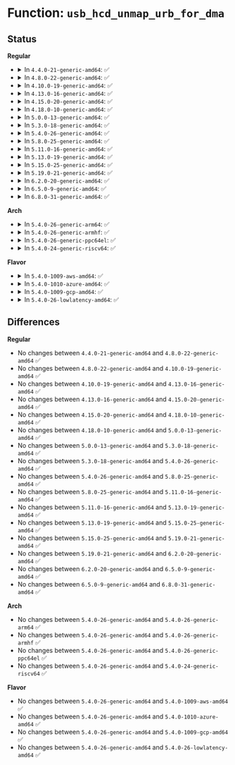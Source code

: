 # Function: <code>usb_hcd_unmap_urb_for_dma</code>

## Status
<b>Regular</b>
<ul>
<li>
<details>
<summary>In <code>4.4.0-21-generic-amd64</code>: ✅</summary>

```c
void usb_hcd_unmap_urb_for_dma(struct usb_hcd * hcd, struct urb * urb)
```

```json
{
  "name": "usb_hcd_unmap_urb_for_dma",
  "collision_type": "Unique Global",
  "inline_type": "No",
  "funcs": [
    {
      "addr": 18446744071585188960,
      "name": "usb_hcd_unmap_urb_for_dma",
      "external": true,
      "loc": "drivers/usb/core/hcd.c:1465",
      "file": "drivers/usb/core/hcd.c",
      "inline": "seen, unknown",
      "caller_inline": [],
      "caller_func": [
        "drivers/usb/core/hcd.c:unmap_urb_for_dma",
        "drivers/usb/core/hcd.c:usb_hcd_map_urb_for_dma",
        "drivers/usb/dwc2/hcd.c:dwc2_assign_and_init_hc"
      ]
    }
  ],
  "symbols": [
    {
      "addr": 18446744071585188960,
      "name": "usb_hcd_unmap_urb_for_dma",
      "section": ".text",
      "bind": "STB_GLOBAL",
      "size": 312
    }
  ]
}
```
</details>
</li>
<li>
<details>
<summary>In <code>4.8.0-22-generic-amd64</code>: ✅</summary>

```c
void usb_hcd_unmap_urb_for_dma(struct usb_hcd * hcd, struct urb * urb)
```

```json
{
  "name": "usb_hcd_unmap_urb_for_dma",
  "collision_type": "Unique Global",
  "inline_type": "No",
  "funcs": [
    {
      "addr": 18446744071585581024,
      "name": "usb_hcd_unmap_urb_for_dma",
      "external": true,
      "loc": "drivers/usb/core/hcd.c:1458",
      "file": "drivers/usb/core/hcd.c",
      "inline": "seen, unknown",
      "caller_inline": [],
      "caller_func": [
        "drivers/usb/core/hcd.c:usb_hcd_map_urb_for_dma",
        "drivers/usb/core/hcd.c:unmap_urb_for_dma",
        "drivers/usb/dwc2/hcd.c:dwc2_unmap_urb_for_dma"
      ]
    }
  ],
  "symbols": [
    {
      "addr": 18446744071585581024,
      "name": "usb_hcd_unmap_urb_for_dma",
      "section": ".text",
      "bind": "STB_GLOBAL",
      "size": 307
    }
  ]
}
```
</details>
</li>
<li>
<details>
<summary>In <code>4.10.0-19-generic-amd64</code>: ✅</summary>

```c
void usb_hcd_unmap_urb_for_dma(struct usb_hcd * hcd, struct urb * urb)
```

```json
{
  "name": "usb_hcd_unmap_urb_for_dma",
  "collision_type": "Unique Global",
  "inline_type": "No",
  "funcs": [
    {
      "addr": 18446744071585768672,
      "name": "usb_hcd_unmap_urb_for_dma",
      "external": true,
      "loc": "drivers/usb/core/hcd.c:1459",
      "file": "drivers/usb/core/hcd.c",
      "inline": "seen, unknown",
      "caller_inline": [],
      "caller_func": [
        "drivers/usb/core/hcd.c:usb_hcd_map_urb_for_dma",
        "drivers/usb/core/hcd.c:unmap_urb_for_dma",
        "drivers/usb/dwc2/hcd.c:dwc2_unmap_urb_for_dma"
      ]
    }
  ],
  "symbols": [
    {
      "addr": 18446744071585768672,
      "name": "usb_hcd_unmap_urb_for_dma",
      "section": ".text",
      "bind": "STB_GLOBAL",
      "size": 307
    }
  ]
}
```
</details>
</li>
<li>
<details>
<summary>In <code>4.13.0-16-generic-amd64</code>: ✅</summary>

```c
void usb_hcd_unmap_urb_for_dma(struct usb_hcd * hcd, struct urb * urb)
```

```json
{
  "name": "usb_hcd_unmap_urb_for_dma",
  "collision_type": "Unique Global",
  "inline_type": "No",
  "funcs": [
    {
      "addr": 18446744071585855296,
      "name": "usb_hcd_unmap_urb_for_dma",
      "external": true,
      "loc": "drivers/usb/core/hcd.c:1462",
      "file": "drivers/usb/core/hcd.c",
      "inline": "seen, unknown",
      "caller_inline": [],
      "caller_func": [
        "drivers/usb/core/hcd.c:usb_hcd_map_urb_for_dma",
        "drivers/usb/core/hcd.c:unmap_urb_for_dma",
        "drivers/usb/dwc2/hcd.c:dwc2_unmap_urb_for_dma"
      ]
    }
  ],
  "symbols": [
    {
      "addr": 18446744071585855296,
      "name": "usb_hcd_unmap_urb_for_dma",
      "section": ".text",
      "bind": "STB_GLOBAL",
      "size": 321
    }
  ]
}
```
</details>
</li>
<li>
<details>
<summary>In <code>4.15.0-20-generic-amd64</code>: ✅</summary>

```c
void usb_hcd_unmap_urb_for_dma(struct usb_hcd * hcd, struct urb * urb)
```

```json
{
  "name": "usb_hcd_unmap_urb_for_dma",
  "collision_type": "Unique Global",
  "inline_type": "No",
  "funcs": [
    {
      "addr": 18446744071586295200,
      "name": "usb_hcd_unmap_urb_for_dma",
      "external": true,
      "loc": "drivers/usb/core/hcd.c:1451",
      "file": "drivers/usb/core/hcd.c",
      "inline": "seen, unknown",
      "caller_inline": [],
      "caller_func": [
        "drivers/usb/core/hcd.c:usb_hcd_map_urb_for_dma",
        "drivers/usb/core/hcd.c:unmap_urb_for_dma",
        "drivers/usb/dwc2/hcd.c:dwc2_unmap_urb_for_dma"
      ]
    }
  ],
  "symbols": [
    {
      "addr": 18446744071586295200,
      "name": "usb_hcd_unmap_urb_for_dma",
      "section": ".text",
      "bind": "STB_GLOBAL",
      "size": 325
    }
  ]
}
```
</details>
</li>
<li>
<details>
<summary>In <code>4.18.0-10-generic-amd64</code>: ✅</summary>

```c
void usb_hcd_unmap_urb_for_dma(struct usb_hcd * hcd, struct urb * urb)
```

```json
{
  "name": "usb_hcd_unmap_urb_for_dma",
  "collision_type": "Unique Global",
  "inline_type": "No",
  "funcs": [
    {
      "addr": 18446744071586552464,
      "name": "usb_hcd_unmap_urb_for_dma",
      "external": true,
      "loc": "drivers/usb/core/hcd.c:1453",
      "file": "drivers/usb/core/hcd.c",
      "inline": "seen, unknown",
      "caller_inline": [],
      "caller_func": [
        "drivers/usb/core/hcd.c:usb_hcd_map_urb_for_dma",
        "drivers/usb/core/hcd.c:unmap_urb_for_dma",
        "drivers/usb/dwc2/hcd.c:dwc2_unmap_urb_for_dma"
      ]
    }
  ],
  "symbols": [
    {
      "addr": 18446744071586552464,
      "name": "usb_hcd_unmap_urb_for_dma",
      "section": ".text",
      "bind": "STB_GLOBAL",
      "size": 305
    }
  ]
}
```
</details>
</li>
<li>
<details>
<summary>In <code>5.0.0-13-generic-amd64</code>: ✅</summary>

```c
void usb_hcd_unmap_urb_for_dma(struct usb_hcd * hcd, struct urb * urb)
```

```json
{
  "name": "usb_hcd_unmap_urb_for_dma",
  "collision_type": "Unique Global",
  "inline_type": "No",
  "funcs": [
    {
      "addr": 18446744071586701568,
      "name": "usb_hcd_unmap_urb_for_dma",
      "external": true,
      "loc": "drivers/usb/core/hcd.c:1451",
      "file": "drivers/usb/core/hcd.c",
      "inline": "seen, unknown",
      "caller_inline": [],
      "caller_func": [
        "drivers/usb/core/hcd.c:usb_hcd_map_urb_for_dma",
        "drivers/usb/core/hcd.c:unmap_urb_for_dma",
        "drivers/usb/dwc2/hcd.c:dwc2_unmap_urb_for_dma"
      ]
    }
  ],
  "symbols": [
    {
      "addr": 18446744071586701568,
      "name": "usb_hcd_unmap_urb_for_dma",
      "section": ".text",
      "bind": "STB_GLOBAL",
      "size": 338
    }
  ]
}
```
</details>
</li>
<li>
<details>
<summary>In <code>5.3.0-18-generic-amd64</code>: ✅</summary>

```c
void usb_hcd_unmap_urb_for_dma(struct usb_hcd * hcd, struct urb * urb)
```

```json
{
  "name": "usb_hcd_unmap_urb_for_dma",
  "collision_type": "Unique Global",
  "inline_type": "No",
  "funcs": [
    {
      "addr": 18446744071586956928,
      "name": "usb_hcd_unmap_urb_for_dma",
      "external": true,
      "loc": "drivers/usb/core/hcd.c:1353",
      "file": "drivers/usb/core/hcd.c",
      "inline": "seen, unknown",
      "caller_inline": [],
      "caller_func": [
        "drivers/usb/core/hcd.c:usb_hcd_map_urb_for_dma",
        "drivers/usb/core/hcd.c:unmap_urb_for_dma",
        "drivers/usb/dwc2/hcd.c:dwc2_unmap_urb_for_dma"
      ]
    }
  ],
  "symbols": [
    {
      "addr": 18446744071586956928,
      "name": "usb_hcd_unmap_urb_for_dma",
      "section": ".text",
      "bind": "STB_GLOBAL",
      "size": 341
    }
  ]
}
```
</details>
</li>
<li>
<details>
<summary>In <code>5.4.0-26-generic-amd64</code>: ✅</summary>

```c
void usb_hcd_unmap_urb_for_dma(struct usb_hcd * hcd, struct urb * urb)
```

```json
{
  "name": "usb_hcd_unmap_urb_for_dma",
  "collision_type": "Unique Global",
  "inline_type": "No",
  "funcs": [
    {
      "addr": 18446744071587155616,
      "name": "usb_hcd_unmap_urb_for_dma",
      "external": true,
      "loc": "drivers/usb/core/hcd.c:1350",
      "file": "drivers/usb/core/hcd.c",
      "inline": "seen, unknown",
      "caller_inline": [],
      "caller_func": [
        "drivers/usb/core/hcd.c:usb_hcd_map_urb_for_dma",
        "drivers/usb/core/hcd.c:unmap_urb_for_dma",
        "drivers/usb/dwc2/hcd.c:dwc2_unmap_urb_for_dma"
      ]
    }
  ],
  "symbols": [
    {
      "addr": 18446744071587155616,
      "name": "usb_hcd_unmap_urb_for_dma",
      "section": ".text",
      "bind": "STB_GLOBAL",
      "size": 341
    }
  ]
}
```
</details>
</li>
<li>
<details>
<summary>In <code>5.8.0-25-generic-amd64</code>: ✅</summary>

```c
void usb_hcd_unmap_urb_for_dma(struct usb_hcd * hcd, struct urb * urb)
```

```json
{
  "name": "usb_hcd_unmap_urb_for_dma",
  "collision_type": "Unique Global",
  "inline_type": "No",
  "funcs": [
    {
      "addr": 18446744071588004288,
      "name": "usb_hcd_unmap_urb_for_dma",
      "external": true,
      "loc": "drivers/usb/core/hcd.c:1351",
      "file": "drivers/usb/core/hcd.c",
      "inline": "seen, unknown",
      "caller_inline": [],
      "caller_func": [
        "drivers/usb/core/hcd.c:__usb_hcd_giveback_urb",
        "drivers/usb/core/hcd.c:usb_hcd_submit_urb",
        "drivers/usb/core/hcd.c:usb_hcd_map_urb_for_dma",
        "drivers/usb/dwc2/hcd.c:dwc2_unmap_urb_for_dma"
      ]
    }
  ],
  "symbols": [
    {
      "addr": 18446744071588004288,
      "name": "usb_hcd_unmap_urb_for_dma",
      "section": ".text",
      "bind": "STB_GLOBAL",
      "size": 341
    }
  ]
}
```
</details>
</li>
<li>
<details>
<summary>In <code>5.11.0-16-generic-amd64</code>: ✅</summary>

```c
void usb_hcd_unmap_urb_for_dma(struct usb_hcd * hcd, struct urb * urb)
```

```json
{
  "name": "usb_hcd_unmap_urb_for_dma",
  "collision_type": "Unique Global",
  "inline_type": "No",
  "funcs": [
    {
      "addr": 18446744071588056768,
      "name": "usb_hcd_unmap_urb_for_dma",
      "external": true,
      "loc": "drivers/usb/core/hcd.c:1352",
      "file": "drivers/usb/core/hcd.c",
      "inline": "seen, unknown",
      "caller_inline": [],
      "caller_func": [
        "drivers/usb/core/hcd.c:__usb_hcd_giveback_urb",
        "drivers/usb/core/hcd.c:usb_hcd_submit_urb",
        "drivers/usb/core/hcd.c:usb_hcd_map_urb_for_dma",
        "drivers/usb/dwc2/hcd.c:dwc2_unmap_urb_for_dma",
        "drivers/usb/host/xhci.c:xhci_unmap_urb_for_dma"
      ]
    }
  ],
  "symbols": [
    {
      "addr": 18446744071588056768,
      "name": "usb_hcd_unmap_urb_for_dma",
      "section": ".text",
      "bind": "STB_GLOBAL",
      "size": 225
    }
  ]
}
```
</details>
</li>
<li>
<details>
<summary>In <code>5.13.0-19-generic-amd64</code>: ✅</summary>

```c
void usb_hcd_unmap_urb_for_dma(struct usb_hcd * hcd, struct urb * urb)
```

```json
{
  "name": "usb_hcd_unmap_urb_for_dma",
  "collision_type": "Unique Global",
  "inline_type": "No",
  "funcs": [
    {
      "addr": 18446744071587939440,
      "name": "usb_hcd_unmap_urb_for_dma",
      "external": true,
      "loc": "drivers/usb/core/hcd.c:1352",
      "file": "drivers/usb/core/hcd.c",
      "inline": "seen, unknown",
      "caller_inline": [],
      "caller_func": [
        "drivers/usb/core/hcd.c:__usb_hcd_giveback_urb",
        "drivers/usb/core/hcd.c:usb_hcd_submit_urb",
        "drivers/usb/core/hcd.c:usb_hcd_map_urb_for_dma",
        "drivers/usb/dwc2/hcd.c:dwc2_unmap_urb_for_dma",
        "drivers/usb/host/xhci.c:xhci_unmap_urb_for_dma"
      ]
    }
  ],
  "symbols": [
    {
      "addr": 18446744071587939440,
      "name": "usb_hcd_unmap_urb_for_dma",
      "section": ".text",
      "bind": "STB_GLOBAL",
      "size": 225
    }
  ]
}
```
</details>
</li>
<li>
<details>
<summary>In <code>5.15.0-25-generic-amd64</code>: ✅</summary>

```c
void usb_hcd_unmap_urb_for_dma(struct usb_hcd * hcd, struct urb * urb)
```

```json
{
  "name": "usb_hcd_unmap_urb_for_dma",
  "collision_type": "Unique Global",
  "inline_type": "No",
  "funcs": [
    {
      "addr": 18446744071588549824,
      "name": "usb_hcd_unmap_urb_for_dma",
      "external": true,
      "loc": "drivers/usb/core/hcd.c:1359",
      "file": "drivers/usb/core/hcd.c",
      "inline": "seen, unknown",
      "caller_inline": [],
      "caller_func": [
        "drivers/usb/core/hcd.c:__usb_hcd_giveback_urb",
        "drivers/usb/core/hcd.c:usb_hcd_submit_urb",
        "drivers/usb/core/hcd.c:usb_hcd_map_urb_for_dma",
        "drivers/usb/dwc2/hcd.c:dwc2_unmap_urb_for_dma",
        "drivers/usb/host/xhci.c:xhci_unmap_urb_for_dma"
      ]
    }
  ],
  "symbols": [
    {
      "addr": 18446744071588549824,
      "name": "usb_hcd_unmap_urb_for_dma",
      "section": ".text",
      "bind": "STB_GLOBAL",
      "size": 225
    }
  ]
}
```
</details>
</li>
<li>
<details>
<summary>In <code>5.19.0-21-generic-amd64</code>: ✅</summary>

```c
void usb_hcd_unmap_urb_for_dma(struct usb_hcd * hcd, struct urb * urb)
```

```json
{
  "name": "usb_hcd_unmap_urb_for_dma",
  "collision_type": "Unique Global",
  "inline_type": "No",
  "funcs": [
    {
      "addr": 18446744071589960912,
      "name": "usb_hcd_unmap_urb_for_dma",
      "external": true,
      "loc": "drivers/usb/core/hcd.c:1359",
      "file": "drivers/usb/core/hcd.c",
      "inline": "seen, unknown",
      "caller_inline": [],
      "caller_func": [
        "drivers/usb/core/hcd.c:__usb_hcd_giveback_urb",
        "drivers/usb/core/hcd.c:usb_hcd_submit_urb",
        "drivers/usb/core/hcd.c:usb_hcd_map_urb_for_dma",
        "drivers/usb/dwc2/hcd.c:dwc2_unmap_urb_for_dma",
        "drivers/usb/host/xhci.c:xhci_unmap_urb_for_dma"
      ]
    }
  ],
  "symbols": [
    {
      "addr": 18446744071589960912,
      "name": "usb_hcd_unmap_urb_for_dma",
      "section": ".text",
      "bind": "STB_GLOBAL",
      "size": 242
    }
  ]
}
```
</details>
</li>
<li>
<details>
<summary>In <code>6.2.0-20-generic-amd64</code>: ✅</summary>

```c
void usb_hcd_unmap_urb_for_dma(struct usb_hcd * hcd, struct urb * urb)
```

```json
{
  "name": "usb_hcd_unmap_urb_for_dma",
  "collision_type": "Unique Global",
  "inline_type": "No",
  "funcs": [
    {
      "addr": 18446744071591551504,
      "name": "usb_hcd_unmap_urb_for_dma",
      "external": true,
      "loc": "drivers/usb/core/hcd.c:1360",
      "file": "drivers/usb/core/hcd.c",
      "inline": "seen, unknown",
      "caller_inline": [],
      "caller_func": [
        "drivers/usb/core/hcd.c:__usb_hcd_giveback_urb",
        "drivers/usb/core/hcd.c:usb_hcd_submit_urb",
        "drivers/usb/core/hcd.c:usb_hcd_map_urb_for_dma",
        "drivers/usb/dwc2/hcd.c:dwc2_unmap_urb_for_dma",
        "drivers/usb/host/xhci.c:xhci_unmap_urb_for_dma"
      ]
    }
  ],
  "symbols": [
    {
      "addr": 18446744071591551504,
      "name": "usb_hcd_unmap_urb_for_dma",
      "section": ".text",
      "bind": "STB_GLOBAL",
      "size": 249
    }
  ]
}
```
</details>
</li>
<li>
<details>
<summary>In <code>6.5.0-9-generic-amd64</code>: ✅</summary>

```c
void usb_hcd_unmap_urb_for_dma(struct usb_hcd * hcd, struct urb * urb)
```

```json
{
  "name": "usb_hcd_unmap_urb_for_dma",
  "collision_type": "Unique Global",
  "inline_type": "No",
  "funcs": [
    {
      "addr": 18446744071591973120,
      "name": "usb_hcd_unmap_urb_for_dma",
      "external": true,
      "loc": "drivers/usb/core/hcd.c:1364",
      "file": "drivers/usb/core/hcd.c",
      "inline": "seen, unknown",
      "caller_inline": [],
      "caller_func": [
        "drivers/usb/core/hcd.c:__usb_hcd_giveback_urb",
        "drivers/usb/core/hcd.c:usb_hcd_submit_urb",
        "drivers/usb/core/hcd.c:usb_hcd_map_urb_for_dma",
        "drivers/usb/dwc2/hcd.c:dwc2_unmap_urb_for_dma",
        "drivers/usb/host/xhci.c:xhci_unmap_urb_for_dma"
      ]
    }
  ],
  "symbols": [
    {
      "addr": 18446744071591973120,
      "name": "usb_hcd_unmap_urb_for_dma",
      "section": ".text",
      "bind": "STB_GLOBAL",
      "size": 249
    }
  ]
}
```
</details>
</li>
<li>
<details>
<summary>In <code>6.8.0-31-generic-amd64</code>: ✅</summary>

```c
void usb_hcd_unmap_urb_for_dma(struct usb_hcd * hcd, struct urb * urb)
```

```json
{
  "name": "usb_hcd_unmap_urb_for_dma",
  "collision_type": "Unique Global",
  "inline_type": "No",
  "funcs": [
    {
      "addr": 18446744071592712960,
      "name": "usb_hcd_unmap_urb_for_dma",
      "external": true,
      "loc": "drivers/usb/core/hcd.c:1339",
      "file": "drivers/usb/core/hcd.c",
      "inline": "seen, unknown",
      "caller_inline": [],
      "caller_func": [
        "drivers/usb/core/hcd.c:__usb_hcd_giveback_urb",
        "drivers/usb/core/hcd.c:usb_hcd_submit_urb",
        "drivers/usb/core/hcd.c:usb_hcd_map_urb_for_dma",
        "drivers/usb/dwc2/hcd.c:dwc2_unmap_urb_for_dma",
        "drivers/usb/host/xhci.c:xhci_unmap_urb_for_dma"
      ]
    }
  ],
  "symbols": [
    {
      "addr": 18446744071592712960,
      "name": "usb_hcd_unmap_urb_for_dma",
      "section": ".text",
      "bind": "STB_GLOBAL",
      "size": 249
    }
  ]
}
```
</details>
</li>
</ul>
<b>Arch</b>
<ul>
<li>
<details>
<summary>In <code>5.4.0-26-generic-arm64</code>: ✅</summary>

```c
void usb_hcd_unmap_urb_for_dma(struct usb_hcd * hcd, struct urb * urb)
```

```json
{
  "name": "usb_hcd_unmap_urb_for_dma",
  "collision_type": "Unique Global",
  "inline_type": "No",
  "funcs": [
    {
      "addr": 18446603336500231952,
      "name": "usb_hcd_unmap_urb_for_dma",
      "external": true,
      "loc": "drivers/usb/core/hcd.c:1350",
      "file": "drivers/usb/core/hcd.c",
      "inline": "seen, unknown",
      "caller_inline": [],
      "caller_func": [
        "drivers/usb/core/hcd.c:usb_hcd_map_urb_for_dma",
        "drivers/usb/core/hcd.c:unmap_urb_for_dma",
        "drivers/usb/dwc2/hcd.c:dwc2_unmap_urb_for_dma"
      ]
    }
  ],
  "symbols": [
    {
      "addr": 18446603336500231952,
      "name": "usb_hcd_unmap_urb_for_dma",
      "section": ".text",
      "bind": "STB_GLOBAL",
      "size": 324
    }
  ]
}
```
</details>
</li>
<li>
<details>
<summary>In <code>5.4.0-26-generic-armhf</code>: ✅</summary>

```c
void usb_hcd_unmap_urb_for_dma(struct usb_hcd * hcd, struct urb * urb)
```

```json
{
  "name": "usb_hcd_unmap_urb_for_dma",
  "collision_type": "Unique Global",
  "inline_type": "No",
  "funcs": [
    {
      "addr": 3232709700,
      "name": "usb_hcd_unmap_urb_for_dma",
      "external": true,
      "loc": "drivers/usb/core/hcd.c:1350",
      "file": "drivers/usb/core/hcd.c",
      "inline": "seen, unknown",
      "caller_inline": [],
      "caller_func": [
        "drivers/usb/core/hcd.c:usb_hcd_map_urb_for_dma",
        "drivers/usb/core/hcd.c:unmap_urb_for_dma",
        "drivers/usb/dwc2/hcd.c:dwc2_unmap_urb_for_dma",
        "drivers/usb/musb/musb_host.c:musb_host_rx",
        "drivers/usb/musb/musb_host.c:musb_host_tx"
      ]
    }
  ],
  "symbols": [
    {
      "addr": 3232709700,
      "name": "usb_hcd_unmap_urb_for_dma",
      "section": ".text",
      "bind": "STB_GLOBAL",
      "size": 360
    }
  ]
}
```
</details>
</li>
<li>
<details>
<summary>In <code>5.4.0-26-generic-ppc64el</code>: ✅</summary>

```c
void usb_hcd_unmap_urb_for_dma(struct usb_hcd * hcd, struct urb * urb)
```

```json
{
  "name": "usb_hcd_unmap_urb_for_dma",
  "collision_type": "Unique Global",
  "inline_type": "No",
  "funcs": [
    {
      "addr": 13835058055293524880,
      "name": "usb_hcd_unmap_urb_for_dma",
      "external": true,
      "loc": "drivers/usb/core/hcd.c:1350",
      "file": "drivers/usb/core/hcd.c",
      "inline": "seen, unknown",
      "caller_inline": [],
      "caller_func": [
        "drivers/usb/core/hcd.c:usb_hcd_map_urb_for_dma",
        "drivers/usb/core/hcd.c:unmap_urb_for_dma",
        "drivers/usb/dwc2/hcd.c:dwc2_unmap_urb_for_dma"
      ]
    }
  ],
  "symbols": [
    {
      "addr": 13835058055293524880,
      "name": "usb_hcd_unmap_urb_for_dma",
      "section": ".text",
      "bind": "STB_GLOBAL",
      "size": 488
    }
  ]
}
```
</details>
</li>
<li>
<details>
<summary>In <code>5.4.0-24-generic-riscv64</code>: ✅</summary>

```c
void usb_hcd_unmap_urb_for_dma(struct usb_hcd * hcd, struct urb * urb)
```

```json
{
  "name": "usb_hcd_unmap_urb_for_dma",
  "collision_type": "Unique Global",
  "inline_type": "No",
  "funcs": [
    {
      "addr": 18446743936277151990,
      "name": "usb_hcd_unmap_urb_for_dma",
      "external": true,
      "loc": "drivers/usb/core/hcd.c:1350",
      "file": "drivers/usb/core/hcd.c",
      "inline": "seen, unknown",
      "caller_inline": [],
      "caller_func": [
        "drivers/usb/core/hcd.c:usb_hcd_map_urb_for_dma",
        "drivers/usb/core/hcd.c:unmap_urb_for_dma",
        "drivers/usb/dwc2/hcd.c:dwc2_unmap_urb_for_dma"
      ]
    }
  ],
  "symbols": [
    {
      "addr": 18446743936277151990,
      "name": "usb_hcd_unmap_urb_for_dma",
      "section": ".text",
      "bind": "STB_GLOBAL",
      "size": 350
    }
  ]
}
```
</details>
</li>
</ul>
<b>Flavor</b>
<ul>
<li>
<details>
<summary>In <code>5.4.0-1009-aws-amd64</code>: ✅</summary>

```c
void usb_hcd_unmap_urb_for_dma(struct usb_hcd * hcd, struct urb * urb)
```

```json
{
  "name": "usb_hcd_unmap_urb_for_dma",
  "collision_type": "Unique Global",
  "inline_type": "No",
  "funcs": [
    {
      "addr": 18446744071586861696,
      "name": "usb_hcd_unmap_urb_for_dma",
      "external": true,
      "loc": "drivers/usb/core/hcd.c:1350",
      "file": "drivers/usb/core/hcd.c",
      "inline": "seen, unknown",
      "caller_inline": [],
      "caller_func": [
        "drivers/usb/core/hcd.c:usb_hcd_map_urb_for_dma",
        "drivers/usb/core/hcd.c:unmap_urb_for_dma",
        "drivers/usb/dwc2/hcd.c:dwc2_unmap_urb_for_dma"
      ]
    }
  ],
  "symbols": [
    {
      "addr": 18446744071586861696,
      "name": "usb_hcd_unmap_urb_for_dma",
      "section": ".text",
      "bind": "STB_GLOBAL",
      "size": 341
    }
  ]
}
```
</details>
</li>
<li>
<details>
<summary>In <code>5.4.0-1010-azure-amd64</code>: ✅</summary>

```c
void usb_hcd_unmap_urb_for_dma(struct usb_hcd * hcd, struct urb * urb)
```

```json
{
  "name": "usb_hcd_unmap_urb_for_dma",
  "collision_type": "Unique Global",
  "inline_type": "No",
  "funcs": [
    {
      "addr": 18446744071586803088,
      "name": "usb_hcd_unmap_urb_for_dma",
      "external": true,
      "loc": "drivers/usb/core/hcd.c:1350",
      "file": "drivers/usb/core/hcd.c",
      "inline": "seen, unknown",
      "caller_inline": [],
      "caller_func": [
        "drivers/usb/core/hcd.c:usb_hcd_map_urb_for_dma",
        "drivers/usb/core/hcd.c:unmap_urb_for_dma"
      ]
    }
  ],
  "symbols": [
    {
      "addr": 18446744071586803088,
      "name": "usb_hcd_unmap_urb_for_dma",
      "section": ".text",
      "bind": "STB_GLOBAL",
      "size": 341
    }
  ]
}
```
</details>
</li>
<li>
<details>
<summary>In <code>5.4.0-1009-gcp-amd64</code>: ✅</summary>

```c
void usb_hcd_unmap_urb_for_dma(struct usb_hcd * hcd, struct urb * urb)
```

```json
{
  "name": "usb_hcd_unmap_urb_for_dma",
  "collision_type": "Unique Global",
  "inline_type": "No",
  "funcs": [
    {
      "addr": 18446744071587110176,
      "name": "usb_hcd_unmap_urb_for_dma",
      "external": true,
      "loc": "drivers/usb/core/hcd.c:1350",
      "file": "drivers/usb/core/hcd.c",
      "inline": "seen, unknown",
      "caller_inline": [],
      "caller_func": [
        "drivers/usb/core/hcd.c:usb_hcd_map_urb_for_dma",
        "drivers/usb/core/hcd.c:unmap_urb_for_dma",
        "drivers/usb/dwc2/hcd.c:dwc2_unmap_urb_for_dma"
      ]
    }
  ],
  "symbols": [
    {
      "addr": 18446744071587110176,
      "name": "usb_hcd_unmap_urb_for_dma",
      "section": ".text",
      "bind": "STB_GLOBAL",
      "size": 341
    }
  ]
}
```
</details>
</li>
<li>
<details>
<summary>In <code>5.4.0-26-lowlatency-amd64</code>: ✅</summary>

```c
void usb_hcd_unmap_urb_for_dma(struct usb_hcd * hcd, struct urb * urb)
```

```json
{
  "name": "usb_hcd_unmap_urb_for_dma",
  "collision_type": "Unique Global",
  "inline_type": "No",
  "funcs": [
    {
      "addr": 18446744071587217424,
      "name": "usb_hcd_unmap_urb_for_dma",
      "external": true,
      "loc": "drivers/usb/core/hcd.c:1350",
      "file": "drivers/usb/core/hcd.c",
      "inline": "seen, unknown",
      "caller_inline": [],
      "caller_func": [
        "drivers/usb/core/hcd.c:usb_hcd_map_urb_for_dma",
        "drivers/usb/core/hcd.c:unmap_urb_for_dma",
        "drivers/usb/dwc2/hcd.c:dwc2_unmap_urb_for_dma"
      ]
    }
  ],
  "symbols": [
    {
      "addr": 18446744071587217424,
      "name": "usb_hcd_unmap_urb_for_dma",
      "section": ".text",
      "bind": "STB_GLOBAL",
      "size": 341
    }
  ]
}
```
</details>
</li>
</ul>

## Differences
<b>Regular</b>
<ul>
<li>
No changes between <code>4.4.0-21-generic-amd64</code> and <code>4.8.0-22-generic-amd64</code> ✅
</li>
<li>
No changes between <code>4.8.0-22-generic-amd64</code> and <code>4.10.0-19-generic-amd64</code> ✅
</li>
<li>
No changes between <code>4.10.0-19-generic-amd64</code> and <code>4.13.0-16-generic-amd64</code> ✅
</li>
<li>
No changes between <code>4.13.0-16-generic-amd64</code> and <code>4.15.0-20-generic-amd64</code> ✅
</li>
<li>
No changes between <code>4.15.0-20-generic-amd64</code> and <code>4.18.0-10-generic-amd64</code> ✅
</li>
<li>
No changes between <code>4.18.0-10-generic-amd64</code> and <code>5.0.0-13-generic-amd64</code> ✅
</li>
<li>
No changes between <code>5.0.0-13-generic-amd64</code> and <code>5.3.0-18-generic-amd64</code> ✅
</li>
<li>
No changes between <code>5.3.0-18-generic-amd64</code> and <code>5.4.0-26-generic-amd64</code> ✅
</li>
<li>
No changes between <code>5.4.0-26-generic-amd64</code> and <code>5.8.0-25-generic-amd64</code> ✅
</li>
<li>
No changes between <code>5.8.0-25-generic-amd64</code> and <code>5.11.0-16-generic-amd64</code> ✅
</li>
<li>
No changes between <code>5.11.0-16-generic-amd64</code> and <code>5.13.0-19-generic-amd64</code> ✅
</li>
<li>
No changes between <code>5.13.0-19-generic-amd64</code> and <code>5.15.0-25-generic-amd64</code> ✅
</li>
<li>
No changes between <code>5.15.0-25-generic-amd64</code> and <code>5.19.0-21-generic-amd64</code> ✅
</li>
<li>
No changes between <code>5.19.0-21-generic-amd64</code> and <code>6.2.0-20-generic-amd64</code> ✅
</li>
<li>
No changes between <code>6.2.0-20-generic-amd64</code> and <code>6.5.0-9-generic-amd64</code> ✅
</li>
<li>
No changes between <code>6.5.0-9-generic-amd64</code> and <code>6.8.0-31-generic-amd64</code> ✅
</li>
</ul>
<b>Arch</b>
<ul>
<li>
No changes between <code>5.4.0-26-generic-amd64</code> and <code>5.4.0-26-generic-arm64</code> ✅
</li>
<li>
No changes between <code>5.4.0-26-generic-amd64</code> and <code>5.4.0-26-generic-armhf</code> ✅
</li>
<li>
No changes between <code>5.4.0-26-generic-amd64</code> and <code>5.4.0-26-generic-ppc64el</code> ✅
</li>
<li>
No changes between <code>5.4.0-26-generic-amd64</code> and <code>5.4.0-24-generic-riscv64</code> ✅
</li>
</ul>
<b>Flavor</b>
<ul>
<li>
No changes between <code>5.4.0-26-generic-amd64</code> and <code>5.4.0-1009-aws-amd64</code> ✅
</li>
<li>
No changes between <code>5.4.0-26-generic-amd64</code> and <code>5.4.0-1010-azure-amd64</code> ✅
</li>
<li>
No changes between <code>5.4.0-26-generic-amd64</code> and <code>5.4.0-1009-gcp-amd64</code> ✅
</li>
<li>
No changes between <code>5.4.0-26-generic-amd64</code> and <code>5.4.0-26-lowlatency-amd64</code> ✅
</li>
</ul>
